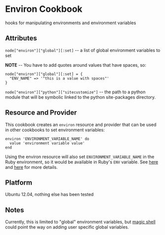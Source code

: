 # Environ Cookbook

hooks for manipulating environments and environment variables

## Attributes

`node["environ"]["global"][:set]` -- a list of global environment variables to set

**NOTE** -- You have to add quotes around values that have spaces, so:

    node["environ"]["global"][:set] = {
      "ENV_NAME" => '"this is a value with spaces"'
    }

`node["environ"]["python"]["sitecustomize"]` -- the path to a python module that will be symbolic linked to the python site-packages directory.

## Resource and Provider

This cookbook creates an `environ` resource and provider that can be used in other cookbooks to set environment variables:

    environ 'ENVIRONMENT_VARIABLE_NAME' do
      value 'environment variable value'
    end

Using the environ resource will also set `ENVIRONMENT_VARIABLE_NAME` in the Ruby environment, so it would be available in Ruby's `ENV` variable. See [here](https://github.com/customink-webops/magic_shell) and [here](http://stackoverflow.com/questions/6284517/how-can-you-use-a-chef-recipe-to-set-an-environment-variable) for more details.

## Platform

Ubuntu 12.04, nothing else has been tested

## Notes

Currently, this is limited to "global" environment variables, but [magic shell](https://github.com/customink-webops/magic_shell) could point the way on adding user specific global variables.
